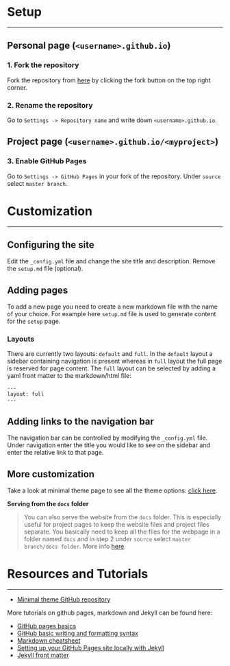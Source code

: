 # Setup
-------------------------

## Personal page (`<username>.github.io`)

### 1. Fork the repository
Fork the repository from [here](https://github.com/flexbr/flexbr.github.io) by clicking the fork button on the top right corner.

### 2. Rename the repository
Go to `Settings -> Repository name` and write down `<username>.github.io`.

## Project page (`<username>.github.io/<myproject>`)

### 3. Enable GitHub Pages
Go to `Settings -> GitHub Pages` in your fork of the repository.
Under `source` select `master branch`.

# Customization
-------------------------

## Configuring the site
Edit the `_config.yml` file and change the site title and description.
Remove the `setup.md` file (optional).

## Adding pages
To add a new page you need to create a new markdown file with the name of your choice.
For example here `setup.md` file is used to generate content for the `setup` page.

### Layouts
There are currently two layouts: `default` and `full`.
In the `default` layout a sidebar containing navigation is present whereas in `full` layout the full page is reserved for page content.
The `full` layout can be selected by adding a yaml front matter to the markdown/html file:
```
---
layout: full
---
```

## Adding links to the navigation bar
The navigation bar can be controlled by modifying the `_config.yml` file.
Under navigation enter the title you would like to see on the sidebar and enter the relative link to that page.

## More customization
Take a look at minimal theme page to see all the theme options: [click here](https://pages-themes.github.io/minimal/).

**Serving from the `docs` folder**
> You can also serve the website from the `docs` folder. This is especially useful for project pages to keep the website files and project files separate. You basically need to keep all the files for the webpage in a folder named `docs` and in step 2 under `source` select `master branch/docs folder`. More info [here](https://help.github.com/articles/configuring-a-publishing-source-for-github-pages/).

# Resources and Tutorials
-------------------------

- [Minimal theme GitHub repository](https://github.com/pages-themes/minimal)

More tutorials on github pages, markdown and Jekyll can be found here:
- [GitHub pages basics](https://help.github.com/categories/github-pages-basics/)
- [GitHub basic writing and formatting syntax](https://help.github.com/articles/basic-writing-and-formatting-syntax/)
- [Markdown cheatsheet](https://github.com/adam-p/markdown-here/wiki/Markdown-Cheatsheet)
- [Setting up your GitHub Pages site locally with Jekyll](https://help.github.com/articles/setting-up-your-github-pages-site-locally-with-jekyll/)
- [Jekyll front matter](https://jekyllrb.com/docs/frontmatter/)
